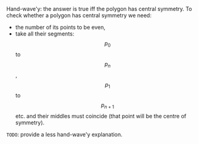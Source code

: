 Hand-wave'y: the answer is true iff the polygon has central symmetry.  To check whether a polygon has central symmetry we need:

- the number of its points to be even,
- take all their segments: $$p_0$$ to $$p_n$$, $$p_1$$ to $$p_{n+1}$$ etc. and their middles must coincide (that point will be the centre of symmetry).

`TODO`: provide a less hand-wave'y explanation.
